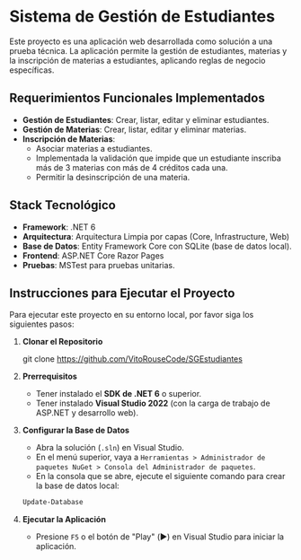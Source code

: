 ﻿# Sistema de Gestión de Estudiantes

Este proyecto es una aplicación web desarrollada como solución a una prueba técnica. 
La aplicación permite la gestión de estudiantes, materias y la inscripción de materias a estudiantes, aplicando reglas de negocio específicas.

## Requerimientos Funcionales Implementados

- **Gestión de Estudiantes**: Crear, listar, editar y eliminar estudiantes.
- **Gestión de Materias**: Crear, listar, editar y eliminar materias.
- **Inscripción de Materias**:
    - Asociar materias a estudiantes.
    - Implementada la validación que impide que un estudiante inscriba más de 3 materias con más de 4 créditos cada una.
    - Permitir la desinscripción de una materia.

## Stack Tecnológico

- **Framework**: .NET 6
- **Arquitectura**: Arquitectura Limpia por capas (Core, Infrastructure, Web)
- **Base de Datos**: Entity Framework Core con SQLite (base de datos local).
- **Frontend**: ASP.NET Core Razor Pages
- **Pruebas**: MSTest para pruebas unitarias.

## Instrucciones para Ejecutar el Proyecto

Para ejecutar este proyecto en su entorno local, por favor siga los siguientes pasos:

1.  **Clonar el Repositorio**
    
    git clone https://github.com/VitoRouseCode/SGEstudiantes
   
2.  **Prerrequisitos**
    - Tener instalado el **SDK de .NET 6** o superior.
    - Tener instalado **Visual Studio 2022** (con la carga de trabajo de ASP.NET y desarrollo web).

3.  **Configurar la Base de Datos**
    - Abra la solución (`.sln`) en Visual Studio.
    - En el menú superior, vaya a `Herramientas > Administrador de paquetes NuGet > Consola del Administrador de paquetes`.
    - En la consola que se abre, ejecute el siguiente comando para crear la base de datos local:
    ```powershell
    Update-Database
    ```

4.  **Ejecutar la Aplicación**
    - Presione `F5` o el botón de "Play" (▶️) en Visual Studio para iniciar la aplicación.